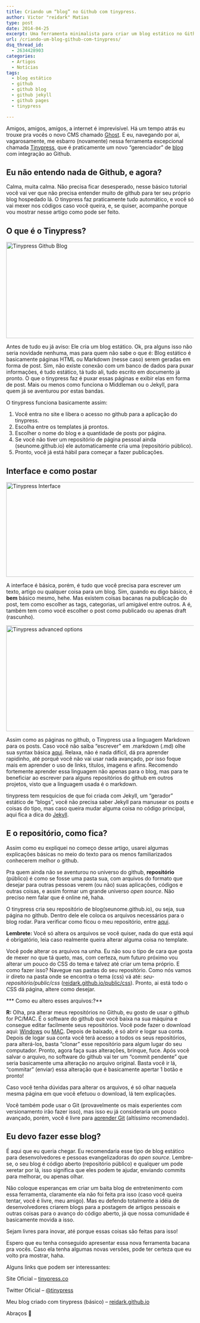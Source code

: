 ```yaml
---
title: Criando um “blog” no Github com tinypress.
author: Victor "reidark" Matias
type: post
date: 2014-04-25
excerpt: Uma ferramenta minimalista para criar um blog estático no Github. Simples, rápido e sem gastar nada.
url: /criando-um-blog-github-com-tinypress/
dsq_thread_id:
  - 2634428903
categories:
  - Artigos
  - Notícias
tags:
  - blog estático
  - github
  - github blog
  - github jekyll
  - github pages
  - tinypress

---
```

Amigos, amigos, amigos, a internet é imprevisível. Há um tempo atrás eu trouxe pra vocês o novo CMS chamado [Ghost][1]. E eu, navegando por ai, vagarosamente, me esbarro (novamente) nessa ferramenta excepcional chamada [Tinypress][2], que é praticamente um novo &#8220;gerenciador&#8221; de [blog][3] com integração ao Github.

## Eu não entendo nada de Github, e agora?

Calma, muita calma. Não precisa ficar desesperado, nesse básico tutorial você vai ver que não precisa entender muito de github para ter seu próprio blog hospedado lá. O tinypress faz praticamente tudo automático, e você só vai mexer nos códigos caso você queira, e, se quiser, acompanhe porque vou mostrar nesse artigo como pode ser feito.

## O que é o Tinypress?

[<img src="http://tableless.com.br/wp-content/uploads/2014/04/Captura-de-Tela-2014-04-23-às-20.51.26.png" alt="Tinypress Github Blog" width="682" height="258" class="aligncenter size-full wp-image-42246" srcset="uploads/2014/04/Captura-de-Tela-2014-04-23-às-20.51.26.png 682w, uploads/2014/04/Captura-de-Tela-2014-04-23-às-20.51.26-400x151.png 400w" sizes="(max-width: 682px) 100vw, 682px" />][4]

Antes de tudo eu já aviso: Ele cria um blog estático. Ok, pra alguns isso não seria novidade nenhuma, mas para quem não sabe o que é: Blog estático é basicamente páginas HTML ou Markdown (nesse caso) serem geradas em forma de post. Sim, não existe conexão com um banco de dados para puxar informações, é tudo estático, tá tudo ali, tudo escrito em documento já pronto. O que o tinypress faz é puxar essas páginas e exibir elas em forma de post. Mais ou menos como funciona o Middleman ou o Jekyll, para quem já se aventurou por estas bandas.

O tinypress funciona basicamente assim:

  1. Você entra no site e libera o acesso no github para a aplicação do tinypress.
  2. Escolha entre os templates já prontos.
  3. Escolher o nome do blog e a quantidade de posts por página.
  4. Se você não tiver um repositório de página pessoal ainda (seunome.github.io) ele automaticamente cria uma (repositório público).
  5. Pronto, você já está hábil para começar a fazer publicações.

## Interface e como postar

[<img src="http://tableless.com.br/wp-content/uploads/2014/04/Captura-de-Tela-2014-04-23-às-21.12.44.png" alt="Tinypress Interface" width="728" height="254" class="aligncenter size-full wp-image-42248" srcset="uploads/2014/04/Captura-de-Tela-2014-04-23-às-21.12.44.png 728w, uploads/2014/04/Captura-de-Tela-2014-04-23-às-21.12.44-400x139.png 400w" sizes="(max-width: 728px) 100vw, 728px" />][5]

A interface é básica, porém, é tudo que você precisa para escrever um texto, artigo ou qualquer coisa para um blog. Sim, quando eu digo básico, é **bem** básico mesmo, hehe. Mas existem coisas bacanas na publicação do post, tem como escolher as tags, categorias, url amigável entre outros. A é, também tem como você escolher o post como publicado ou apenas draft (rascunho).

[<img src="http://tableless.com.br/wp-content/uploads/2014/04/Captura-de-Tela-2014-04-23-às-21.21.01.png" alt="Tinypress advanced options" width="665" height="284" class="aligncenter size-full wp-image-42249" srcset="uploads/2014/04/Captura-de-Tela-2014-04-23-às-21.21.01.png 665w, uploads/2014/04/Captura-de-Tela-2014-04-23-às-21.21.01-400x170.png 400w" sizes="(max-width: 665px) 100vw, 665px" />][6] 

Assim como as páginas no github, o Tinypress usa a linguagem Markdown para os posts. Caso você não saiba &#8220;escrever&#8221; em .markdown (.md) olhe sua syntax básica [aqui][7]. Relaxa, não é nada difícil, dá pra aprender rapidinho, até porquê você não vai usar nada avançado, por isso foque mais em aprender o uso de links, títulos, imagens e afins. Recomendo fortemente aprender essa linguagem não apenas para o blog, mas para te beneficiar ao escrever para alguns repositórios do github em outros projetos, visto que a linguagem usada é o markdown.

tinypress tem resquicios de que foi criada com Jekyll, um &#8220;gerador&#8221; estático de &#8220;blogs&#8221;, você não precisa saber Jekyll para manusear os posts e coisas do tipo, mas caso queira mudar alguma coisa no código principal, aqui fica a dica do [Jekyll][8].

## E o repositório, como fica?

Assim como eu expliquei no começo desse artigo, usarei algumas explicações básicas no meio do texto para os menos familiarizados conhecerem melhor o github.

Pra quem ainda não se aventurou no universo do github, **repositório** (público) é como se fosse uma pasta sua, com arquivos do formato que desejar para outras pessoas verem (ou não) suas aplicações, códigos e outras coisas, e assim formar um grande universo _open source_. Não preciso nem falar que é online né, haha.

O tinypress cria seu repositório de blog(seunome.github.io), ou seja, sua página no github. Dentro dele ele coloca os arquivos necessários para o blog rodar. Para verificar como ficou o meu repositório, entre [aqui][9].

**Lembrete:** Você só altera os arquivos se você quiser, nada do que está aqui é obrigatório, leia caso realmente queira alterar alguma coisa no template. 

Você pode alterar os arquivos na unha. Eu não sou o tipo de cara que gosta de mexer no que tá queto, mas, com certeza, num futuro próximo vou alterar um pouco do CSS do tema e talvez até criar um tema próprio. E como fazer isso? Navegue nas pastas do seu repositório. Como nós vamos ir direto na pasta onde se encontra o tema (css) vá até: _seu-repositório/public/css_ ([reidark.github.io/public/css][10]). Pronto, ai está todo o CSS dá página, altere como desejar.

*** Como eu altero esses arquivos:?**
  
**R:** Olha, pra alterar meus repositórios no Github, eu gosto de usar o github for PC/MAC. É o software do github que você baixa na sua máquina e consegue editar facilmente seus repositórios. Você pode fazer o download aqui: [Windows][11] ou [MAC][12]. Depois de baixado, é só abrir e logar sua conta. Depois de logar sua conta você terá acesso a todos os seus repositórios, para alterá-los, basta &#8220;clonar&#8221; esse repositório para algum lugar do seu computador. Pronto, agora faça suas alterações, brinque, fuce. Após você salvar o arquivo, no software do github vai ter um &#8220;commit pendente&#8221; que seria basicamente uma alteração no arquivo original. Basta você ir lá, &#8220;commitar&#8221; (enviar) essa alteração que é basicamente apertar 1 botão e pronto!

Caso você tenha dúvidas para alterar os arquivos, é só olhar naquela mesma página em que você efetuou o download, lá tem explicações.

Você também pode usar o Git (provavelmente os mais experientes com versionamento irão fazer isso), mas isso eu já consideraria um pouco avançado, porém, você é livre para [aprender Git][13] (altíssimo recomendado).

## Eu devo fazer esse blog?

É aqui que eu queria chegar. Eu recomendaria esse tipo de blog estático para desenvolvedores e pessoas evangelizadoras do _open source_. Lembre-se, o seu blog é código aberto (repositório público) e qualquer um pode xeretar por lá, isso significa que eles podem te ajudar, enviando commits para melhorar, ou apenas olhar.

Não coloque esperanças em criar um baita blog de entretenimento com essa ferramenta, claramente ela não foi feita pra isso (caso você queira tentar, você é livre, meu amigo). Mas eu defendo totalmente a idéia de desenvolvedores criarem blogs para a postagem de artigos pessoais e outras coisas para o avanço do código aberto, já que nossa comunidade é basicamente movida a isso.

Sejam livres para inovar, até porque essas coisas são feitas para isso!

Espero que eu tenha conseguido apresentar essa nova ferramenta bacana pra vocês. Caso ela tenha algumas novas versões, pode ter certeza que eu volto pra mostrar, haha.

Alguns links que podem ser interessantes:

Site Oficial &#8211; [tinypress.co][2]
  
Twitter Oficial &#8211; [@tinypress][14]
  
Meu blog criado com tinypress (básico) &#8211; [reidark.github.io][15]

Abraços 🙂

 [1]: http://tableless.com.br/ghost-simples-e-perfeita-plataforma-para-publicacoes/
 [2]: https://tinypress.co/
 [3]: http://reidark.github.io/criando-paginas-no-github/
 [4]: http://tableless.com.br/wp-content/uploads/2014/04/Captura-de-Tela-2014-04-23-às-20.51.26.png
 [5]: http://tableless.com.br/wp-content/uploads/2014/04/Captura-de-Tela-2014-04-23-às-21.12.44.png
 [6]: http://tableless.com.br/wp-content/uploads/2014/04/Captura-de-Tela-2014-04-23-às-21.21.01.png
 [7]: http://daringfireball.net/projects/markdown/syntax
 [8]: http://jekyllrb.com/docs/github-pages/
 [9]: https://github.com/reidark/reidark.github.io
 [10]: https://github.com/reidark/reidark.github.io/tree/master/public/css
 [11]: https://windows.github.com/
 [12]: https://mac.github.com/
 [13]: http://tableless.com.br/iniciando-no-git-parte-1/
 [14]: https://twitter.com/tinypress_co
 [15]: http://reidark.github.io/